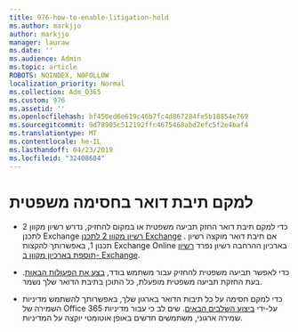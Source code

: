 ```yaml
---
title: 976-how-to-enable-litigation-hold
ms.author: markjjo
author: markjjo
manager: lauraw
ms.date: ''
ms.audience: Admin
ms.topic: article
ROBOTS: NOINDEX, NOFOLLOW
localization_priority: Normal
ms.collection: Adm_O365
ms.custom: 976
ms.assetid: ''
ms.openlocfilehash: bf450ed6e619c46b7fc4d867284fe5b18854e769
ms.sourcegitcommit: 9d78905c512192ffc4675468abd2efc5f2e4baf4
ms.translationtype: MT
ms.contentlocale: he-IL
ms.lasthandoff: 04/23/2019
ms.locfileid: "32408684"
---
```

# <a name="place-a-mailbox-on-legal-hold"></a>למקם תיבת דואר בחסימה משפטית

- כדי למקם תיבת דואר החזק תביעה משפטית או במקום להחזיק, נדרש רשיון מקוון 2 לתכנן Exchange [רשיון מקוון 2 לתכנן Exchange](https://docs.microsoft.com/office365/servicedescriptions/office-365-platform-service-description/office-365-plan-options) . אם תיבת דואר מוקצה רשיון תכנון 1, באפשרותך להקצות Exchange Online בארכיון ההרחבה רשיון נפרד [רשיון תוספת בארכיון מקוון ב- Exchange](https://docs.microsoft.com/office365/servicedescriptions/exchange-online-archiving-service-description).

- כדי לאפשר תביעה משפטית להחזיק עבור משתמש בודד, [בצע את הפעולות הבאות](https://docs.microsoft.com/office365/SecurityCompliance/place-a-mailbox-on-litigation-hold). בעת החזקת תביעה משפטית מופעלת, כל התוכן בתיבת הדואר שלך נשמר.

- כדי למקם חסימה על כל תיבות הדואר בארגון שלך, באפשרותך להשתמש מדיניות השמירה של Office 365 על-ידי [ביצוע השלבים הבאים](https://docs.microsoft.com/office365/securitycompliance/retention-policies#applying-a-retention-policy-to-an-entire-organization-or-specific-locations). שים לב כי עבור מדיניות שמירה ארגוני, משתמשים חדשים באופן אוטומטי יוקצה על המדיניות.

